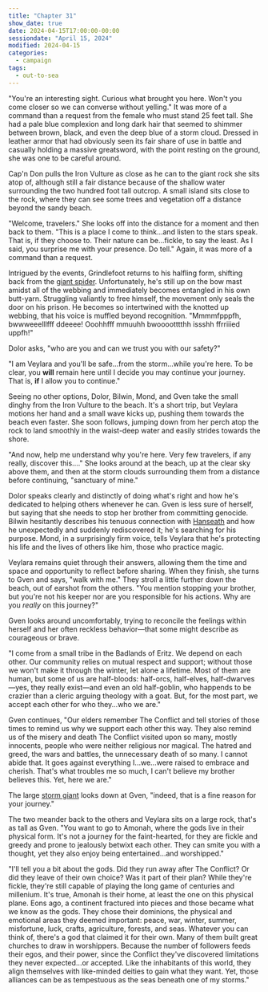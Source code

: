 ```yaml
---
title: "Chapter 31"
show_date: true
date: 2024-04-15T17:00:00-00:00
sessiondate: "April 15, 2024"
modified: 2024-04-15
categories:
  - campaign
tags:
  - out-to-sea
---
```


"You're an interesting sight. Curious what brought you here. Won't you come closer
so we can converse without yelling." It was more of a command than a request
from the female who must stand 25 feet tall. She had a pale blue complexion
and long dark hair that seemed to shimmer between brown, black, and even
the deep blue of a storm cloud. Dressed in leather armor that had obviously seen its
fair share of use in battle and casually holding a massive greatsword, with the point
resting on the ground, she was one to be careful around.

Cap'n Don pulls the Iron Vulture as close as he can to the giant rock she sits
atop of, although still a fair distance because of the shallow water surrounding
the two hundred foot tall outcrop. A small island sits close to the rock, where they
can see some trees and vegetation off a distance beyond the sandy beach.

"Welcome, travelers." She looks off into the distance for a moment and then back
to them. "This is a place I come to think...and listen to the stars speak. That is,
if they choose to. Their nature can be...fickle, to say the least. As I said,
you surprise me with your presence. Do tell." Again, it was more of a command than
a request.

Intrigued by the events, Grindlefoot returns to his halfling form, shifting back from
the [giant spider](https://www.dndbeyond.com/monsters/16895-giant-spider). Unfortunately,
he's still up on the bow mast amidst all of the webbing and immediately becomes
entangled in his own butt-yarn. Struggling valiantly to free himself, the movement
only seals the door on his prison. He becomes so intertwined with the knotted up
webbing, that his voice is muffled beyond recognition. "Mmmmfpppfh, bwwweeelllfff
ddeeee! Ooohhfff mmuuhh bwooootttthh issshh ffrriiied uppfh!"

Dolor asks, "who are you and can we trust you with our safety?"

"I am Veylara and you'll be safe...from the storm...while you're here. To be clear,
you **will** remain here until I decide you may continue your journey. That is, **if**
I allow you to continue."

Seeing no other options, Dolor, Bilwin, Mond, and Gven take the small dinghy from
the Iron Vulture to the beach. It's a short trip, but Veylara motions her hand and
a small wave kicks up, pushing them towards the beach even faster. She soon follows,
jumping down from her perch atop the rock to land smoothly in the waist-deep water
and easily strides towards the shore.

"And now, help me understand why you're here. Very few travelers, if any really,
discover this...." She looks around at the beach, up at the clear sky above them, and
then at the storm clouds surrounding them from a distance before continuing, "sanctuary
of mine."

Dolor speaks clearly and distinctly of doing what's right and how he's dedicated to
helping others whenever he can. Gven is less sure of herself, but saying that she needs
to stop her brother from committing genocide. Bilwin hesitantly describes his tenuous
connection with [Hanseath](https://forgottenrealms.fandom.com/wiki/Hanseath) and how
he unexpectedly and suddenly rediscovered it; he's searching for his purpose. Mond,
in a surprisingly firm voice, tells Veylara that he's protecting his life and the
lives of others like him, those who practice magic.

Veylara remains quiet through their answers, allowing them the time and space and
opportunity to reflect before sharing. When they finish, she turns to Gven and says,
"walk with me." They stroll a little further down the beach, out of earshot from
the others. "You mention stopping your brother, but you're not his keeper nor are
you responsible for his actions. Why are you _really_ on this journey?"

Gven looks around uncomfortably, trying to reconcile the feelings within herself
and her often reckless behavior—that some might describe as courageous or brave.

"I come from a small tribe in the Badlands of Eritz. We depend on each other. Our
community relies on mutual respect and support; without those we won't make it through
the winter, let alone a lifetime. Most of them are human, but some of us are half-bloods:
half-orcs, half-elves, half-dwarves—yes, they really exist—and even an old half-goblin,
who happends to be crazier than a cleric arguing theology with a goat. But, for
the most part, we accept each other for who they...who we are."

Gven continues, "Our elders remember The Conflict and tell stories of those times
to remind us why we support each other this way. They also remind us of the misery
and death The Conflict visited upon so many, mostly innocents, people who were neither
religious nor magical. The hatred and greed, the wars and battles, the unnecessary
death of so many. I cannot abide that. It goes against everything I...we...were raised
to embrace and cherish. That's what troubles me so much, I can't believe my brother
believes this. Yet, here we are."

The large [storm giant](https://www.dndbeyond.com/monsters/17026-storm-giant) looks
down at Gven, "indeed, that is a fine reason for your journey."

The two meander back to the others and Veylara sits on a large rock, that's as
tall as Gven. "You want to go to Amonah, where the gods live in their physical form.
It's not a journey for the faint-hearted, for they are fickle and greedy and prone
to jealously betwixt each other. They can smite you with a thought, yet they also
enjoy being entertained...and worshipped."

"I'll tell you a bit about the gods. Did they run away after The Conflict? Or did
they leave of their own choice? Was it part of their plan? While they're fickle,
they're still capable of playing the long game of centuries and millenium. It's
true, Amonah is their home, at least the one on this physical plane. Eons ago,
a continent fractured into pieces and those became what we know as the gods.
They chose their dominions, the physical and emotional areas they deemed important:
peace, war, winter, summer, misfortune, luck, crafts, agriculture, forests, and seas.
Whatever you can think of, there's a god that claimed it for their own. Many of
them built great churches to draw in worshippers. Because the number of followers
feeds their egos, and their power, since the Conflict they've discovered limitations
they never expected...or accepted. Like the inhabitants of this world, they
align themselves with like-minded deities to gain what they want. Yet, those
alliances can be as tempestuous as the seas beneath one of my storms."








<!--
I THINK THIS GOES IN THE NEXT CHAPTER?

With an almost imperceptible wink
and smirk to Mond, the captain turns to the main mast and shouts up at Gven, currently on
watch in the crow's nest. "What do you see out off in the distance, barbarian?" 

With her gained experience and because she follows the
[Path of the Totem Warrior](https://dnd5e.wikidot.com/barbarian:totem-warrior), Gven has adopted
the Eagle's Aspect of the Beast that allows her to see 1 mile away as though it were only
100 feet. Not even having to squint, she sees heavy storm clouds blocking the light and pummeling
the sea with rains in the direction they're headed. It's unavoidable, unless they turn around
and head back to where they came from.
-->

<!-- NOTES -->

<!-- em dash: — | kebyoard shortcut = Option + Shift + Dash (-) -->
<!-- https://oatcookies.neocities.org/dndmoney to convert copper, silver, gold, and more into CP -->
<!--
  Lists of spells for the classes:
    - Cleric spells: https://www.dndbeyond.com/spells/class/cleric 
    - Druid spells: https://www.dndbeyond.com/spells/class/druid
    - Sorcerer spells: https://www.dndbeyond.com/spells/class/sorcerer
  Monsters: https://www.dndbeyond.com/monsters
-->
<!-- Directions on a boat:
  Port = left side
  Starboard = right side
  Bow = front
  Aft = back (inside the ship, on board)
  Stern = back (outside, offboard)
-->

